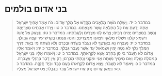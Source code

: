 # בני אדום בולמים

> במדבר כ יד: וַיִּשְׁלַח מֹשֶׁה מַלְאָכִים מִקָּדֵשׁ אֶל מֶלֶךְ אֱדוֹם:  כֹּה אָמַר אָחִיךָ יִשְׂרָאֵל אַתָּה יָדַעְתָּ אֵת כָּל הַתְּלָאָה אֲשֶׁר מְצָאָתְנוּ.
> במדבר כ טו: וַיֵּרְדוּ אֲבֹתֵינוּ מִצְרַיְמָה וַנֵּשֶׁב בְּמִצְרַיִם יָמִים רַבִּים; וַיָּרֵעוּ לָנוּ מִצְרַיִם וְלַאֲבֹתֵינוּ.
> במדבר כ טז: וַנִּצְעַק אֶל יְהוָה וַיִּשְׁמַע קֹלֵנוּ וַיִּשְׁלַח מַלְאָךְ וַיֹּצִאֵנוּ מִמִּצְרָיִם; וְהִנֵּה אֲנַחְנוּ בְקָדֵשׁ עִיר קְצֵה גְבוּלֶךָ.
> במדבר כ יז: נַעְבְּרָה נָּא בְאַרְצֶךָ לֹא נַעֲבֹר בְּשָׂדֶה וּבְכֶרֶם וְלֹא נִשְׁתֶּה מֵי בְאֵר:  דֶּרֶךְ הַמֶּלֶךְ נֵלֵךְ לֹא נִטֶּה יָמִין וּשְׂמֹאול עַד אֲשֶׁר נַעֲבֹר גְּבֻלֶךָ.
> במדבר כ יח: וַיֹּאמֶר אֵלָיו אֱדוֹם לֹא תַעֲבֹר בִּי פֶּן בַּחֶרֶב אֵצֵא לִקְרָאתֶךָ.
> במדבר כ יט: וַיֹּאמְרוּ אֵלָיו בְּנֵי יִשְׂרָאֵל בַּמְסִלָּה נַעֲלֶה וְאִם מֵימֶיךָ נִשְׁתֶּה אֲנִי וּמִקְנַי וְנָתַתִּי מִכְרָם; רַק אֵין דָּבָר בְּרַגְלַי אֶעֱבֹרָה.
> במדבר כ כ: וַיֹּאמֶר לֹא תַעֲבֹר; וַיֵּצֵא אֱדוֹם לִקְרָאתוֹ בְּעַם כָּבֵד וּבְיָד חֲזָקָה.
> במדבר כ כא: וַיְמָאֵן אֱדוֹם נְתֹן אֶת יִשְׂרָאֵל עֲבֹר בִּגְבֻלוֹ; וַיֵּט יִשְׂרָאֵל מֵעָלָיו. 
 

